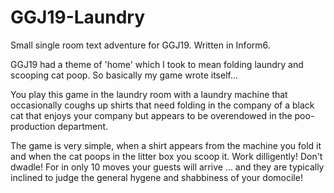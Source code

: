 # GGJ19-Laundry
Small single room text adventure for GGJ19. Written in Inform6.

GGJ19 had a theme of 'home' which I took to mean folding laundry and scooping cat poop. So basically my game wrote itself...

You play this game in the laundry room with a laundry machine that occasionally coughs up shirts that need folding in the company of a black cat that enjoys your company but appears to be overendowed in the poo-production department.

The game is very simple, when a shirt appears from the machine you fold it and when the cat poops in the litter box you scoop it. Work dilligently! Don't dwadle! For in only 10 moves your guests will arrive ... and they are typically inclined to judge the general hygene and shabbiness of your domocile!
